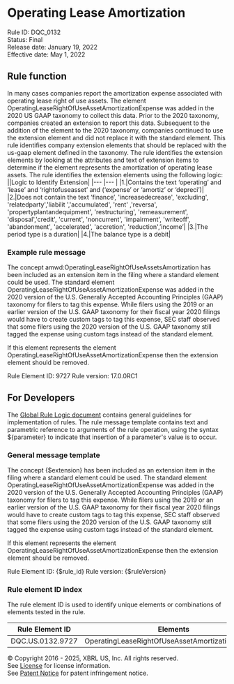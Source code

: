 # Operating Lease Amortization  
Rule ID: DQC_0132  
Status: Final  
Release date: January 19, 2022  
Effective date: May 1, 2022  
  
## Rule function
In many cases companies report the amortization expense associated with operating lease right of use assets. The element OperatingLeaseRightOfUseAssetAmortizationExpense was added in the 2020 US GAAP taxonomy to collect this data. Prior to the 2020 taxonomy, companies created an extension to report this data. Subsequent to the addition of the element to the 2020 taxonomy, companies continued to use the extension element and did not replace it with the standard element.  This rule identifies company extension elements that should be replaced with the us-gaap element defined in the taxonomy.  The rule identifies the extension elements by looking at the attributes and text of extension items to determine if the element represents the amortization of operating lease assets. The rule identifies the extension elements using the following logic:
||Logic to Identify Extension|
|--- |--- |
|1.|Contains the text  ‘operating’ and ‘lease’ and ‘rightofuseasset’ and (‘expense’ or ‘amortiz’ or ‘depreci’)|
|2.|Does not contain the text ‘finance’, 'increasedecrease', 'excluding', 'relatedparty','liabilit ','accumulated', 'rent' ,'reversa', 'propertyplantandequipment', 'restructuring', 'remeasurement', 'disposal','credit', 'current', 'noncurrent', 'impairment', 'writeoff', 'abandonment', 'accelerated', 'accretion', 'reduction',’income’|
|3.|The period type is a duration|
|4.|The balance type is a debit|

### Example rule message
The concept amwd:OperatingLeaseRightOfUseAssetsAmortization has been included as an extension item in the filing where a standard element could be used. The standard element OperatingLeaseRightOfUseAssetAmortizationExpense was added in the 2020 version of the U.S. Generally Accepted Accounting Principles (GAAP) taxonomy for filers to tag this expense. While filers using the 2019 or an earlier version of the U.S. GAAP taxonomy for their fiscal year 2020 filings would have to create custom tags to tag this expense, SEC staff observed that some filers using the 2020 version of the U.S. GAAP taxonomy still tagged the expense using custom tags instead of the standard element.

If this element represents the element OperatingLeaseRightOfUseAssetAmortizationExpense then the extension element should be removed.  

Rule Element ID: 9727
Rule version: 17.0.0RC1 

## For Developers  
The [Global Rule Logic document](https://github.com/DataQualityCommittee/dqc_us_rules/blob/master/docs/GlobalRuleLogic.md) contains general guidelines for implementation of rules. The rule message template contains text and parametric reference to arguments of the rule operation, using the syntax ${parameter} to indicate that insertion of a parameter's value is to occur.  
  
### General message template  
The concept {$extension} has been included as an extension item in the filing where a standard element could be used. The standard element OperatingLeaseRightOfUseAssetAmortizationExpense was added in the 2020 version of the U.S. Generally Accepted Accounting Principles (GAAP) taxonomy for filers to tag this expense. While filers using the 2019 or an earlier version of the U.S. GAAP taxonomy for their fiscal year 2020 filings would have to create custom tags to tag this expense, SEC staff observed that some filers using the 2020 version of the U.S. GAAP taxonomy still tagged the expense using custom tags instead of the standard element.

If this element represents the element OperatingLeaseRightOfUseAssetAmortizationExpense then the extension element should be removed.  

Rule Element ID: {$rule_id}
Rule version: {$ruleVersion}

### Rule element ID index  
The rule element ID is used to identify unique elements or combinations of elements tested in the rule.

|Rule Element ID|Elements|
|--- |--- |
|DQC.US.0132.9727|OperatingLeaseRightOfUseAssetAmortizationExpense|


© Copyright 2016 - 2025, XBRL US, Inc. All rights reserved.   
See [License](https://xbrl.us/dqc-license) for license information.  
See [Patent Notice](https://xbrl.us/dqc-patent) for patent infringement notice.  